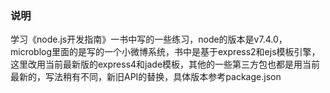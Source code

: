 ### 说明

学习《node.js开发指南》一书中写的一些练习，node的版本是v7.4.0，microblog里面的是写的一个小微博系统，书中是基于express2和ejs模板引擎，这里改用当前最新版的express4和jade模板，其他的一些第三方包也都是用当前最新的，写法稍有不同，新旧API的替换，具体版本参考package.json